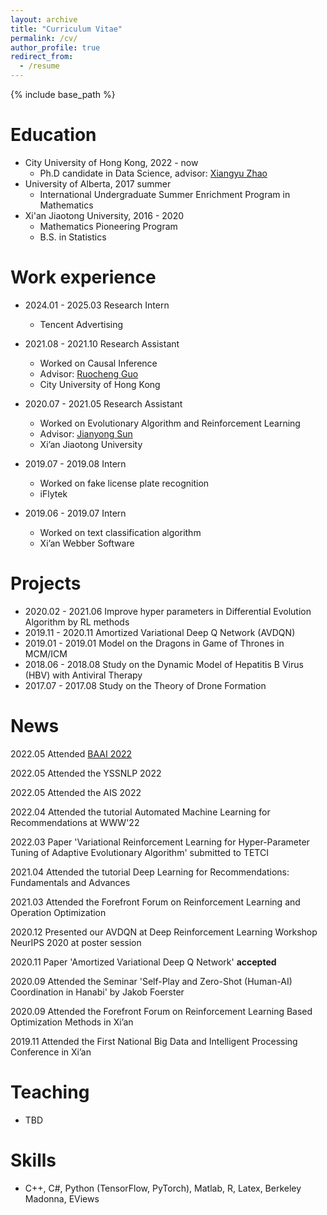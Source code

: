 ```yaml
---
layout: archive
title: "Curriculum Vitae"
permalink: /cv/
author_profile: true
redirect_from:
  - /resume
---
```


{% include base_path %}

Education
======
* City University of Hong Kong, 2022 - now
  * Ph.D candidate in Data Science, advisor: [Xiangyu Zhao](https://zhaoxyai.github.io/) 
* University of Alberta, 2017 summer
  * International Undergraduate Summer Enrichment Program in Mathematics
* Xi'an Jiaotong University, 2016 - 2020
  * Mathematics Pioneering Program
  * B.S. in Statistics

Work experience
======

* 2024.01 - 2025.03 Research Intern
  * Tencent Advertising

* 2021.08 - 2021.10 Research Assistant
  * Worked on Causal Inference
  * Advisor: [Ruocheng Guo](https://rguo12.github.io/)
  * City University of Hong Kong

* 2020.07 - 2021.05 Research Assistant
  * Worked on Evolutionary Algorithm and Reinforcement Learning
  * Advisor: [Jianyong Sun](http://gr.xjtu.edu.cn/web/jy.sun)
  * Xi’an Jiaotong University

* 2019.07 - 2019.08 Intern
  * Worked on fake license plate recognition
  * iFlytek

* 2019.06 - 2019.07 Intern
  * Worked on text classification algorithm
  * Xi’an Webber Software

Projects
======
* 2020.02 - 2021.06 Improve hyper parameters in Differential Evolution Algorithm by RL methods
* 2019.11 - 2020.11 Amortized Variational Deep Q Network (AVDQN)
* 2019.01 - 2019.01 Model on the Dragons in Game of Thrones in MCM/ICM
* 2018.06 - 2018.08 Study on the Dynamic Model of Hepatitis B Virus (HBV) with Antiviral Therapy
* 2017.07 - 2017.08 Study on the Theory of Drone Formation
  
News
======
  2022.05 Attended [BAAI 2022](https://2022.baai.ac.cn/)

  2022.05 Attended the YSSNLP 2022
  
  2022.05 Attended the AIS 2022
  
  2022.04 Attended the tutorial Automated Machine Learning for Recommendations at WWW'22
  
  2022.03 Paper 'Variational Reinforcement Learning for Hyper-Parameter Tuning of Adaptive Evolutionary Algorithm' submitted to TETCI
  
  2021.04 Attended the tutorial Deep Learning for Recommendations: Fundamentals and Advances
  
  2021.03 Attended the Forefront Forum on Reinforcement Learning and Operation Optimization
  
  2020.12 Presented our AVDQN at Deep Reinforcement Learning Workshop NeurIPS 2020 at poster session
  
  2020.11 Paper 'Amortized Variational Deep Q Network' **accepted**
  
  2020.09 Attended the Seminar 'Self-Play and Zero-Shot (Human-AI) Coordination in Hanabi' by Jakob Foerster
  
  2020.09 Attended the Forefront Forum on Reinforcement Learning Based Optimization Methods in Xi’an
  
  2019.11 Attended the First National Big Data and Intelligent Processing Conference in Xi’an

Teaching
======
* TBD

Skills
======
* C++, C#, Python (TensorFlow, PyTorch), Matlab, R, Latex, Berkeley Madonna, EViews
